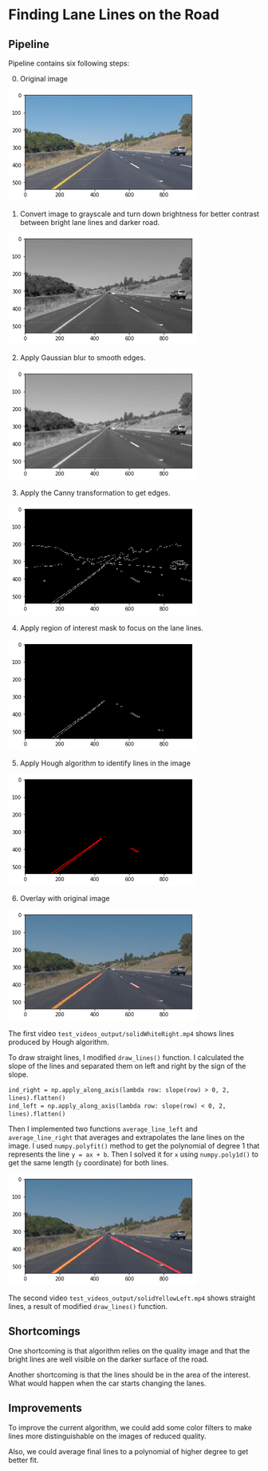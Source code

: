 # **Finding Lane Lines on the Road**

## Pipeline

Pipeline contains six following steps:

0. Original image

![original][original]

1. Convert image to grayscale and turn down brightness for better contrast
   between bright lane lines and darker road.

![grayscale][grayscale]

2. Apply Gaussian blur to smooth edges.

![gaussian blur][gaussian_blur]

3. Apply the Canny transformation to get edges.

![canny][canny]

4. Apply region of interest mask to focus on the lane lines.

![region][region]

5. Apply Hough algorithm to identify lines in the image

![hough][hough]

6. Overlay with original image

![combined][combined]

The first video `test_videos_output/solidWhiteRight.mp4` shows lines produced by
Hough algorithm.

To draw straight lines, I modified `draw_lines()` function. I calculated the
slope of the lines and separated them on left and right by the sign of the
slope.

```
ind_right = np.apply_along_axis(lambda row: slope(row) > 0, 2, lines).flatten()
ind_left = np.apply_along_axis(lambda row: slope(row) < 0, 2, lines).flatten()
```

Then I implemented two functions `average_line_left` and `average_line_right`
that averages and extrapolates the lane lines on the image.  I used
`numpy.polyfit()` method to get the polynomial of degree 1 that represents the
line `y = ax + b`. Then I solved it for `x` using `numpy.poly1d()` to get the
same length (`y` coordinate) for both lines.

![combined lines][combined_lines]

The second video `test_videos_output/solidYellowLeft.mp4` shows straight lines,
a result of modified `draw_lines()` function.

## Shortcomings

One shortcoming is that algorithm relies on the quality image and that the
bright lines are well visible on the darker surface of the road.

Another shortcoming is that the lines should be in the area of the
interest. What would happen when the car starts changing the lanes.

## Improvements

To improve the current algorithm, we could add some color filters to make lines
more distinguishable on the images of reduced quality.

Also, we could average final lines to a polynomial of higher degree to get
better fit.

[original]: ./writeup/original.png
[grayscale]: ./writeup/grayscale.png
[gaussian_blur]: ./writeup/gaussian_blur.png
[canny]: ./writeup/canny.png
[region]: ./writeup/region.png
[hough]: ./writeup/hough.png
[combined]: ./writeup/combined.png
[combined_lines]: ./writeup/combined_lines.png
